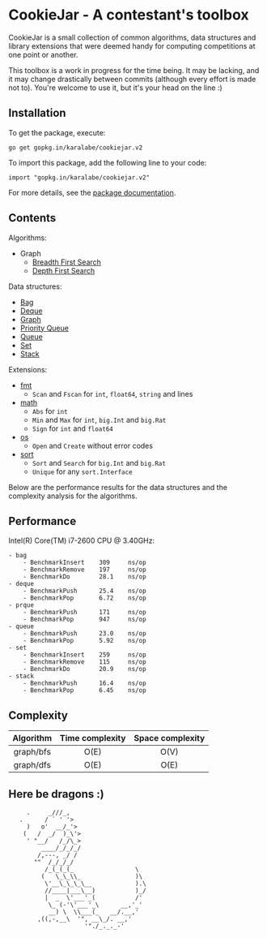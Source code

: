 # CookieJar - A contestant's toolbox

CookieJar is a small collection of common algorithms, data structures and library extensions that were deemed handy for computing competitions at one point or another.

This toolbox is a work in progress for the time being. It may be lacking, and it may change drastically between commits (although every effort is made not to). You're welcome to use it, but it's your head on the line :)

## Installation

To get the package, execute:

    go get gopkg.in/karalabe/cookiejar.v2

To import this package, add the following line to your code:

    import "gopkg.in/karalabe/cookiejar.v2"

For more details, see the [package documentation](http://godoc.org/gopkg.in/karalabe/cookiejar.v2).

## Contents

Algorithms:

- Graph
  - [Breadth First Search](http://godoc.org/gopkg.in/karalabe/cookiejar.v2/graph/bfs)
  - [Depth First Search](http://godoc.org/gopkg.in/karalabe/cookiejar.v2/graph/dfs)

Data structures:

- [Bag](http://godoc.org/gopkg.in/karalabe/cookiejar.v2/collections/bag)
- [Deque](http://godoc.org/gopkg.in/karalabe/cookiejar.v2/collections/deque)
- [Graph](http://godoc.org/gopkg.in/karalabe/cookiejar.v2/graph)
- [Priority Queue](http://godoc.org/gopkg.in/karalabe/cookiejar.v2/collections/prque)
- [Queue](http://godoc.org/gopkg.in/karalabe/cookiejar.v2/collections/queue)
- [Set](http://godoc.org/gopkg.in/karalabe/cookiejar.v2/collections/set)
- [Stack](http://godoc.org/gopkg.in/karalabe/cookiejar.v2/collections/stack)

Extensions:

- [fmt](http://godoc.org/gopkg.in/karalabe/cookiejar.v2/exts/fmtext)
  - `Scan` and `Fscan` for `int`, `float64`, `string` and lines
- [math](http://godoc.org/gopkg.in/karalabe/cookiejar.v2/exts/mathext)
  - `Abs` for `int`
  - `Min` and `Max` for `int`, `big.Int` and `big.Rat`
  - `Sign` for `int` and `float64`
- [os](http://godoc.org/gopkg.in/karalabe/cookiejar.v2/exts/osext)
  - `Open` and `Create` without error codes
- [sort](http://godoc.org/gopkg.in/karalabe/cookiejar.v2/exts/sortext)
  - `Sort` and `Search` for `big.Int` and `big.Rat`
  - `Unique` for any `sort.Interface`

Below are the performance results for the data structures and the complexity analysis for the algorithms.

## Performance

Intel(R) Core(TM) i7-2600 CPU @ 3.40GHz:

```
- bag
    - BenchmarkInsert    309     ns/op
    - BenchmarkRemove    197     ns/op
    - BenchmarkDo        28.1    ns/op
- deque
    - BenchmarkPush      25.4    ns/op
    - BenchmarkPop       6.72    ns/op
- prque
    - BenchmarkPush      171     ns/op
    - BenchmarkPop       947     ns/op
- queue
    - BenchmarkPush      23.0    ns/op
    - BenchmarkPop       5.92    ns/op
- set
    - BenchmarkInsert    259     ns/op
    - BenchmarkRemove    115     ns/op
    - BenchmarkDo        20.9    ns/op
- stack
    - BenchmarkPush      16.4    ns/op
    - BenchmarkPop       6.45    ns/op
```

## Complexity

| Algorithm | Time complexity | Space complexity |
| :-------: | :-------------: | :--------------: |
| graph/bfs |      O(E)       |       O(V)       |
| graph/dfs |      O(E)       |       O(E)       |

## Here be dragons :)

```
     .     _///_,
   .      / ` ' '>
     )   o'  __/_'>
    (   /  _/  )_\'>
     ' "__/   /_/\_>
         ____/_/_/_/
        /,---, _/ /
       ""  /_/_/_/
          /_(_(_(_                 \
         (   \_\_\\_               )\
          \'__\_\_\_\__            ).\
          //____|___\__)           )_/
          |  _  \'___'_(           /'
           \_ (-'\'___'_\      __,'_'
           __) \  \\___(_   __/.__,'
        ,((,-,__\  '", __\_/. __,'
                     '"./_._._-'
```
